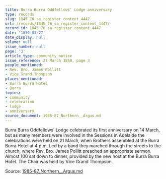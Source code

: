 ```yaml
---
title: Burra Burra Oddfellows’ Lodge anniversary
type: records
slug: 1845_76_sa_register_content_4447
url: /records/1845_76_sa_register_content_4447/
record_id: 1845_76_sa_register_content_4447
date: '1850-03-27'
date_display: null
volume: null
issue_number: null
page: '3'
article_type: community_notice
issue_reference: 27 March 1850, page 3
people_mentioned:
- Rev. Bro. James Pollitt
- Vice Grand Thompson
places_mentioned:
- Burra Burra Hotel
- Burra
topics:
- community
- celebration
- lodge
- anniversary
source_document: 1985-87_Northern__Argus.md
---
```


Burra Burra Oddfellows’ Lodge celebrated its first anniversary on 14 March, but as many members were involved in the Sessions in Adelaide the celebrations were held on 21 March, when Brothers assembled at the Burra Burra Hotel at 4 p.m.  Led by a band they marched through the streets to the church, where Rev. Bro. James Pollitt preached an appropriate sermon.  Almost 100 sat down to dinner, provided by the new host at the Burra Burra Hotel.  The Chair was held by Vice Grand Thompson.

Source: [1985-87_Northern__Argus.md](/downloads/markdown/1985-87_Northern__Argus.md)
